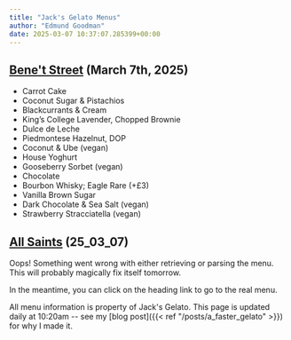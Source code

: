 ```yaml
---
title: "Jack's Gelato Menus"
author: "Edmund Goodman"
date: 2025-03-07 10:37:07.285399+00:00
---
```


## [Bene't Street](https://www.jacksgelato.com/bene-t-street-menu) (March 7th, 2025)

- Carrot Cake
- Coconut Sugar & Pistachios
- Blackcurrants & Cream
- King’s College Lavender, Chopped Brownie
- Dulce de Leche
- Piedmontese Hazelnut, DOP
- Coconut & Ube (vegan)
- House Yoghurt
- Gooseberry Sorbet (vegan)
- Chocolate
- Bourbon Whisky; Eagle Rare (+£3)
- Vanilla Brown Sugar
- Dark Chocolate & Sea Salt (vegan)
- Strawberry Stracciatella (vegan)


## [All Saints](https://www.jacksgelato.com/all-saints-menu) (25_03_07)

Oops! Something went wrong with either retrieving or parsing the menu. This will probably magically fix itself tomorrow.

In the meantime, you can click on the heading link to go to the real menu.

All menu information is property of Jack's Gelato. This page is
updated daily at 10:20am -- see my
[blog post]({{< ref "/posts/a_faster_gelato" >}}) for why I made it.
